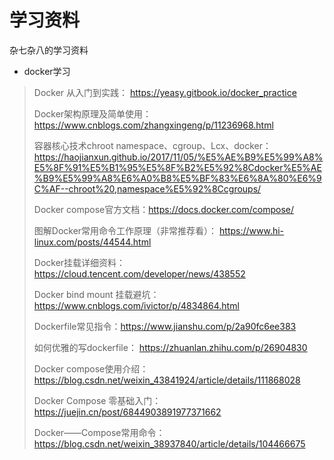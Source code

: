 # 学习资料
杂七杂八的学习资料

* docker学习
> Docker 从入门到实践： https://yeasy.gitbook.io/docker_practice
> 
> Docker架构原理及简单使用：https://www.cnblogs.com/zhangxingeng/p/11236968.html
> 
> 容器核心技术chroot namespace、cgroup、Lcx、docker：        https://haojianxun.github.io/2017/11/05/%E5%AE%B9%E5%99%A8%E5%8F%91%E5%B1%95%E5%8F%B2%E5%92%8Cdocker%E5%AE%B9%E5%99%A8%E6%A0%B8%E5%BF%83%E6%8A%80%E6%9C%AF--chroot%20,namespace%E5%92%8Ccgroups/
> 
> Docker compose官方文档：https://docs.docker.com/compose/
> 
> 图解Docker常用命令工作原理（非常推荐看）： https://www.hi-linux.com/posts/44544.html
> 
> Docker挂载详细资料：https://cloud.tencent.com/developer/news/438552
> 
> Docker bind mount 挂载避坑： https://www.cnblogs.com/ivictor/p/4834864.html
> 
> Dockerfile常见指令：https://www.jianshu.com/p/2a90fc6ee383
> 
> 如何优雅的写dockerfile： https://zhuanlan.zhihu.com/p/26904830
> 
> Docker compose使用介绍：https://blog.csdn.net/weixin_43841924/article/details/111868028
> 
> Docker Compose 零基础入门：https://juejin.cn/post/6844903891977371662
> 
> Docker——Compose常用命令：https://blog.csdn.net/weixin_38937840/article/details/104466675
